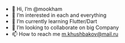- 👋 Hi, I’m @mookham
- 👀 I’m interested in each and everything 
- 🌱 I’m currently learning Flutter/Dart
- 💞️ I’m looking to collaborate on big Company
- 📫 How to reach me m.khushbakov@mail.ru

<!---
mookham/mookham is a ✨ special ✨ repository because its `README.md` (this file) appears on your GitHub profile.
You can click the Preview link to take a look at your changes.
--->
